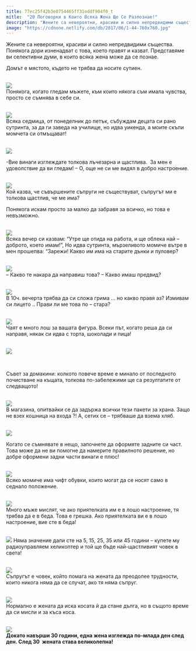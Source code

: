 ```yaml
---
title: 77ec25f42b3e0754465ff31eddf904f0_t
mitle:  "20 Поговорки в Които Всяка Жена Ще Се Разпознае!"
description: "Жените са невероятни, красиви и силно непредвидими същества. Понякога дори изненадват с това, което правят и казват. Представяме ви селективни думи, в които всяка ж�"
image: "https://cdnone.netlify.com/db/2017/06/1-44-760x760.jpg"
---
```


 <p>Жените са невероятни, красиви и силно непредвидими същества. Понякога дори изненадват с това, което правят и казват. Представяме ви селективни думи, в които всяка жена може да се познае.</p>      <p>Домът е мястото, където не трябва да носите сутиен.</p>  <p> <br/><img src="https://cdnone.netlify.com/db/2017/06/1-44-760x760.jpg"/><br/> Понякога, когато гледам мъжете, към които някога съм имала чувства, просто се съмнява в себе си.</p> <p> <br/><img src="https://cdnone.netlify.com/db/2017/06/2-42.jpg"/><br/> Всяка седмица, от понеделник до петък, събуждам децата си рано сутринта, за да ги заведа на училище, но идва уикенда, а моите скъпи момчета си отмъщават!</p>      <p> <br/><img src="https://cdnone.netlify.com/db/2017/06/3-44.jpg"/><br/></p> <p>-Вие винаги изглеждате толкова лъчезарна и щастлива.  За мен е удоволствие да ви гледам! – О, още не си ме видял в добро настроение.</p> <p> <br/><img src="https://cdnone.netlify.com/db/2017/06/6-41.jpg"/><br/> Кой казва, че съвършените съпруги не съществуват, съпругът ми е толкова щастлив, че ме има?</p> <p>Понякога искам просто за малко да забравя за всичко, но това е невъзможно.</p>      <p> <br/><img src="https://cdnone.netlify.com/db/2017/06/4-42-760x369.jpg"/><br/> Всяка вечер си казвам: “Утре ще отида на работа, и ще облека най – доброто, което имам!”, Но идва сутринта, мързеливото момиче вътре в мен прошепва: “Зарежи! Какво им има на старите дънки и пуловер?</p> <p> <br/><img src="https://cdnone.netlify.com/db/2017/06/8-42.jpg"/><br/> – Какво те накара да направиш това? – Какво имаш предвид?</p>  <p> <br/><img src="https://cdnone.netlify.com/db/2017/06/9-41.jpg"/><br/> В 10ч. вечерта трябва да си сложа грима … но какво правя аз? Измивам си лицето .. Прави ли ме това по – стара?</p> <p> <br/><img src="https://cdnone.netlify.com/db/2017/06/10-38.jpg"/><br/> Чаят е много лош за вашата фигура. Всеки път, когато реша да си направя, някак си идва с торта, шоколади и пица!</p> <p> <br/><img src="https://cdnone.netlify.com/db/2017/06/11-37.jpg"/><br/></p> <p> </p>      <p>Съвет за домакини: колкото повече време е минало от последното почистване на къщата, толкова по-забележими ще са резултатите от следващото!</p> <p> <br/><img src="https://cdnone.netlify.com/db/2017/06/Spring-Cleaning-2016-633x360.jpg"/><br/> В магазина, опитвайки се да задържа всички тези пакети за храна. Защо не взех кошница на входа ?! А, сетих се – трябваше да взема хляб.</p> <p> <br/><img src="https://cdnone.netlify.com/db/2017/06/12-36.jpg"/><br/></p> <p>Когато се съмнявате в нещо, започнете да оформяте задните си част. Това може да не ви помогне да намерите правилното решение, но добре оформени задни части винаги е плюс!</p>      <p> <br/><img src="https://cdnone.netlify.com/db/2017/06/fitness-training-and-nutrition-760x380.jpg"/><br/> Всяко момиче има чифт обувки, които могат да се носят само в седнало положение.</p> <p> <br/><img src="https://cdnone.netlify.com/db/2017/06/13-32.jpg"/><br/> Много мъже мислят, че ако приятелката им е в лошо настроение, тя трябва да е в беда. Това е грешка. Ако приятелката ви е в лошо настроение, вие сте в беда!</p> <p> <br/><img src="https://cdnone.netlify.com/db/2017/06/Capture-7.png"/> Няма значение дали сте на 5, 15, 25, 35 или 45 години – купете му радиоуправляем хеликоптер и той ще бъде най-щастливият човек в света!</p> <p> <br/><img src="https://cdnone.netlify.com/db/2017/06/14-31-760x506.jpg"/><br/> Съпругът е човек, който помага на жената да преодолее трудности, които никога няма да се случат, ако тя няма съпруг.</p> <p> <br/><img src="https://cdnone.netlify.com/db/2017/06/depositphotos_105190230-stock-photo-worried-man-sitting-on-couch-760x507.jpg"/><br/> Нормално е жената да иска косата й да стане дълга, но в същото време да си мисли и за къса коса.</p>  <p> <br/><img src="https://cdnone.netlify.com/db/2017/06/15-28-760x756.jpg"/><br/> <strong>Докато навърши 30 години, една жена изглежда по-млада ден след ден. След 30  жената става великолепна!</strong></p>       